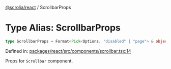 [@scrolia/react](../README.md) / ScrollbarProps

# Type Alias: ScrollbarProps

```ts
type ScrollbarProps = Format<Pick<Options, "disabled" | "page"> & object>;
```

Defined in: [packages/react/src/components/scrollbar.tsx:14](https://github.com/alpheustangs/scrolia/blob/99f515e4b0095d09a280c57c2fd0f9cf08d6dcf1/packages/react/src/components/scrollbar.tsx#L14)

Props for `Scrollbar` component.
